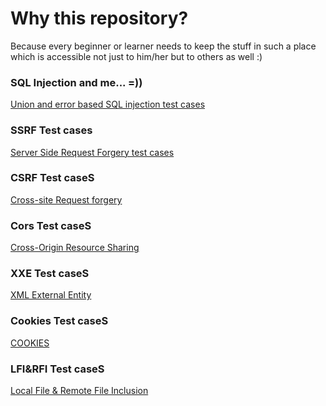 Why this repository?
=

Because every beginner or learner needs to keep the stuff in such a place which is accessible not just to him/her but to others as well :)


<h3>SQL Injection and me... =)) </h3>

[Union and error based SQL injection test cases](Union_and_Error_based%20SQLI.md)

<h3>SSRF Test cases</h3>

[Server Side Request Forgery test cases](SSRF_Shop.md)

<h3>CSRF Test caseS</h3>

[Cross-site Request forgery](CSRF.md)

<h3>Cors Test caseS</h3>

[Cross-Origin Resource Sharing](CORS.MD)

<h3>XXE Test caseS</h3>

[XML External Entity](XXE.md)

<h3>Cookies Test caseS</h3>

[COOKIES](Cookies.md)

<h3>LFI&RFI Test caseS</h3>

[Local File & Remote File Inclusion](LFI&RFI.md)

